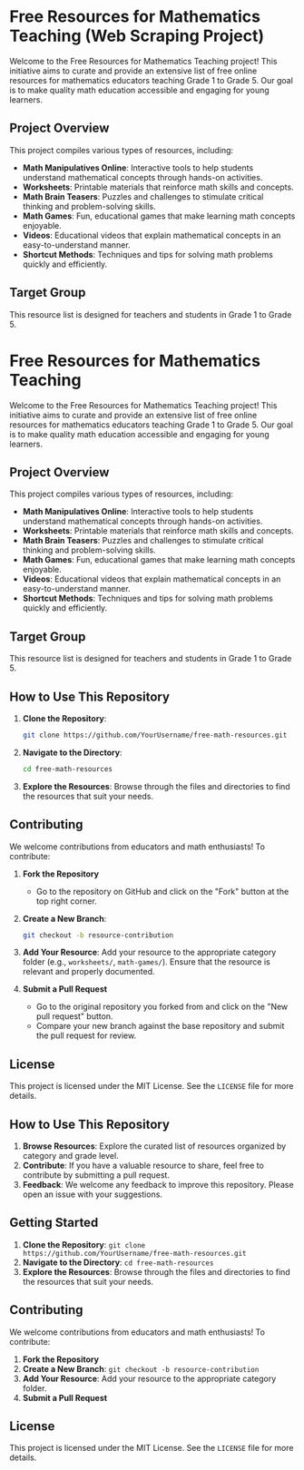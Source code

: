 # Free Resources for Mathematics Teaching (Web Scraping Project)

Welcome to the Free Resources for Mathematics Teaching project! This initiative aims to curate and provide an extensive list of free online resources for mathematics educators teaching Grade 1 to Grade 5. Our goal is to make quality math education accessible and engaging for young learners.

## Project Overview

This project compiles various types of resources, including:

- **Math Manipulatives Online**: Interactive tools to help students understand mathematical concepts through hands-on activities.
- **Worksheets**: Printable materials that reinforce math skills and concepts.
- **Math Brain Teasers**: Puzzles and challenges to stimulate critical thinking and problem-solving skills.
- **Math Games**: Fun, educational games that make learning math concepts enjoyable.
- **Videos**: Educational videos that explain mathematical concepts in an easy-to-understand manner.
- **Shortcut Methods**: Techniques and tips for solving math problems quickly and efficiently.

## Target Group

This resource list is designed for teachers and students in Grade 1 to Grade 5.

# Free Resources for Mathematics Teaching

Welcome to the Free Resources for Mathematics Teaching project! This initiative aims to curate and provide an extensive list of free online resources for mathematics educators teaching Grade 1 to Grade 5. Our goal is to make quality math education accessible and engaging for young learners.

## Project Overview

This project compiles various types of resources, including:

- **Math Manipulatives Online**: Interactive tools to help students understand mathematical concepts through hands-on activities.
- **Worksheets**: Printable materials that reinforce math skills and concepts.
- **Math Brain Teasers**: Puzzles and challenges to stimulate critical thinking and problem-solving skills.
- **Math Games**: Fun, educational games that make learning math concepts enjoyable.
- **Videos**: Educational videos that explain mathematical concepts in an easy-to-understand manner.
- **Shortcut Methods**: Techniques and tips for solving math problems quickly and efficiently.

## Target Group

This resource list is designed for teachers and students in Grade 1 to Grade 5.

## How to Use This Repository

1. **Clone the Repository**: 
    ```sh
    git clone https://github.com/YourUsername/free-math-resources.git
    ```

2. **Navigate to the Directory**: 
    ```sh
    cd free-math-resources
    ```

3. **Explore the Resources**: Browse through the files and directories to find the resources that suit your needs.

## Contributing

We welcome contributions from educators and math enthusiasts! To contribute:

1. **Fork the Repository**
    - Go to the repository on GitHub and click on the "Fork" button at the top right corner.
    
2. **Create a New Branch**: 
    ```sh
    git checkout -b resource-contribution
    ```

3. **Add Your Resource**: Add your resource to the appropriate category folder (e.g., `worksheets/`, `math-games/`). Ensure that the resource is relevant and properly documented.

4. **Submit a Pull Request**
    - Go to the original repository you forked from and click on the "New pull request" button.
    - Compare your new branch against the base repository and submit the pull request for review.

## License

This project is licensed under the MIT License. See the `LICENSE` file for more details.


## How to Use This Repository

1. **Browse Resources**: Explore the curated list of resources organized by category and grade level.
2. **Contribute**: If you have a valuable resource to share, feel free to contribute by submitting a pull request.
3. **Feedback**: We welcome any feedback to improve this repository. Please open an issue with your suggestions.

## Getting Started

1. **Clone the Repository**: `git clone https://github.com/YourUsername/free-math-resources.git`
2. **Navigate to the Directory**: `cd free-math-resources`
3. **Explore the Resources**: Browse through the files and directories to find the resources that suit your needs.

## Contributing

We welcome contributions from educators and math enthusiasts! To contribute:

1. **Fork the Repository**
2. **Create a New Branch**: `git checkout -b resource-contribution`
3. **Add Your Resource**: Add your resource to the appropriate category folder.
4. **Submit a Pull Request**

## License

This project is licensed under the MIT License. See the `LICENSE` file for more details.
